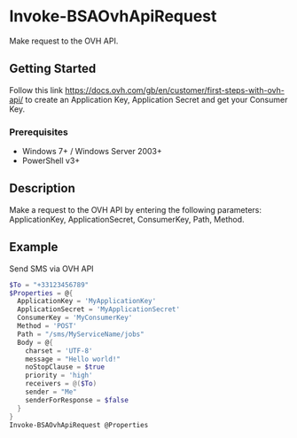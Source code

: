 # Invoke-BSAOvhApiRequest

Make request to the OVH API.

## Getting Started

Follow this link https://docs.ovh.com/gb/en/customer/first-steps-with-ovh-api/ to create an Application Key, Application Secret and get your Consumer Key.

### Prerequisites

* Windows 7+ / Windows Server 2003+
* PowerShell v3+

## Description

Make a request to the OVH API by entering the following parameters: ApplicationKey, ApplicationSecret, ConsumerKey, Path, Method.

## Example

Send SMS via OVH API
```powershell
$To = "+33123456789"
$Properties = @{
  ApplicationKey = 'MyApplicationKey'
  ApplicationSecret = 'MyApplicationSecret'
  ConsumerKey = 'MyConsumerKey'
  Method = 'POST'
  Path = "/sms/MyServiceName/jobs"
  Body = @{
    charset = 'UTF-8'
    message = "Hello world!"
    noStopClause = $true
    priority = 'high'
    receivers = @($To)
    sender = "Me"
    senderForResponse = $false
  }
}
Invoke-BSAOvhApiRequest @Properties
```
